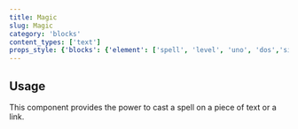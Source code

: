 ```yaml
---
title: Magic
slug: Magic
category: 'blocks'
content_types: ['text']
props_style: {'blocks': {'element': ['spell', 'level', 'uno', 'dos','size']}}
---
```


## Usage

This component provides the power to cast a spell on a piece of text or a link.
